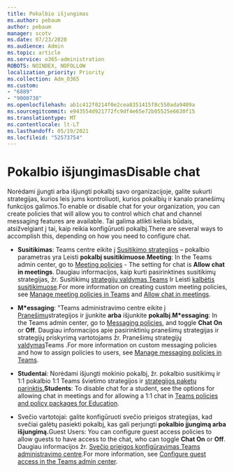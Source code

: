 ```yaml
---
title: Pokalbio išjungimas
ms.author: pebaum
author: pebaum
manager: scotv
ms.date: 07/23/2020
ms.audience: Admin
ms.topic: article
ms.service: o365-administration
ROBOTS: NOINDEX, NOFOLLOW
localization_priority: Priority
ms.collection: Adm_O365
ms.custom:
- "6889"
- "9000738"
ms.openlocfilehash: ab1c412f0214f0e2cea8351415f8c550ada9409a
ms.sourcegitcommit: e943554d921772fc9df4e65e72b05525e6630f15
ms.translationtype: MT
ms.contentlocale: lt-LT
ms.lasthandoff: 05/19/2021
ms.locfileid: "52573754"
---
```

# <a name="disable-chat"></a><span data-ttu-id="47727-102">Pokalbio išjungimas</span><span class="sxs-lookup"><span data-stu-id="47727-102">Disable chat</span></span>

<span data-ttu-id="47727-103">Norėdami įjungti arba išjungti pokalbį savo organizacijoje, galite sukurti strategijas, kurios leis jums kontroliuoti, kurios pokalbių ir kanalo pranešimų funkcijos galimos.</span><span class="sxs-lookup"><span data-stu-id="47727-103">To enable or disable chat for your organization, you can create policies that will allow you to control which chat and channel messaging features are available.</span></span> <span data-ttu-id="47727-104">Tai galima atlikti keliais būdais, atsižvelgiant į tai, kaip reikia konfigūruoti pokalbį.</span><span class="sxs-lookup"><span data-stu-id="47727-104">There are several ways to accomplish this, depending on how you need to configure chat.</span></span>

- <span data-ttu-id="47727-105">**Susitikimas**: Teams centre eikite į [Susitikimo strategijos](https://admin.teams.microsoft.com/) – pokalbio parametras yra Leisti **pokalbį susitikimuose**.</span><span class="sxs-lookup"><span data-stu-id="47727-105">**Meeting**: In the Teams admin center, go to [Meeting policies](https://admin.teams.microsoft.com/) - The setting for chat is **Allow chat in meetings**.</span></span> <span data-ttu-id="47727-106">Daugiau informacijos, kaip kurti pasirinktines susitikimų strategijas, žr. Susitikimų [strategijų valdymas Teams](/microsoftteams/meeting-policies-in-teams) Ir Leisti [kalbėtis susitikimuose](/microsoftteams/meeting-policies-in-teams#allow-chat-in-meetings).</span><span class="sxs-lookup"><span data-stu-id="47727-106">For more information on creating custom meeting policies, see [Manage meeting policies in Teams](/microsoftteams/meeting-policies-in-teams) and [Allow chat in meetings](/microsoftteams/meeting-policies-in-teams#allow-chat-in-meetings).</span></span>

- <span data-ttu-id="47727-107">**M\*essaging**: "Teams administravimo centre eikite į [Pranešimų](https://admin.teams.microsoft.com/)strategijos ir įjunkite **arba** išjunkite **pokalbį**.</span><span class="sxs-lookup"><span data-stu-id="47727-107">**M\*essaging**: In the Teams admin center, go to [Messaging policies](https://admin.teams.microsoft.com/), and toggle **Chat On** or **Off**.</span></span> <span data-ttu-id="47727-108">Daugiau informacijos apie pasirinktinių pranešimų strategijas ir strategijų priskyrimą vartotojams žr. Pranešimų strategijų [valdymas](/microsoftteams/messaging-policies-in-teams)Teams .</span><span class="sxs-lookup"><span data-stu-id="47727-108">For more information on custom messaging policies and how to assign policies to users, see [Manage messaging policies in Teams](/microsoftteams/messaging-policies-in-teams).</span></span>

- <span data-ttu-id="47727-109">**Studentai**: Norėdami išjungti mokinio pokalbį, žr. pokalbio susitikimų ir 1:1 pokalbio 1:1 Teams švietimo strategijos ir [strategijos paketų parinktis.](/microsoftteams/policy-packages-edu)</span><span class="sxs-lookup"><span data-stu-id="47727-109">**Students**: To disable chat for a student, see the options for allowing chat in meetings and for allowing a 1:1 chat in [Teams policies and policy packages for Education](/microsoftteams/policy-packages-edu).</span></span>

- <span data-ttu-id="47727-110">Svečio vartotojai: galite konfigūruoti svečio prieigos strategijas, kad svečiai galėtų pasiekti pokalbį, kas gali perjungti **pokalbio įjungimą arba** **išjungimą.**</span><span class="sxs-lookup"><span data-stu-id="47727-110">Guest Users: You can configure guest access policies to allow guests to have access to the chat, who can toggle **Chat On** or **Off**.</span></span> <span data-ttu-id="47727-111">Daugiau informacijos žr. [Svečio prieigos konfigūravimas Teams administravimo centre](/microsoftteams/set-up-guests#configure-guest-access-in-the-teams-admin-center).</span><span class="sxs-lookup"><span data-stu-id="47727-111">For more information, see [Configure guest access in the Teams admin center](/microsoftteams/set-up-guests#configure-guest-access-in-the-teams-admin-center).</span></span>




